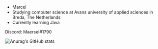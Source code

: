 - Marcel
- Studying computer science at Avans university of applied sciences in Breda, The Netherlands
- Currently learning Java

Discord: Maersel#1790

![Anurag's GitHub stats](https://github-readme-stats.vercel.app/api?username=maersel&show_icons=true&theme=synthwave)


<!---
Maersel/Maersel is a ✨ special ✨ repository because its `README.md` (this file) appears on your GitHub profile.
You can click the Preview link to take a look at your changes.
--->
